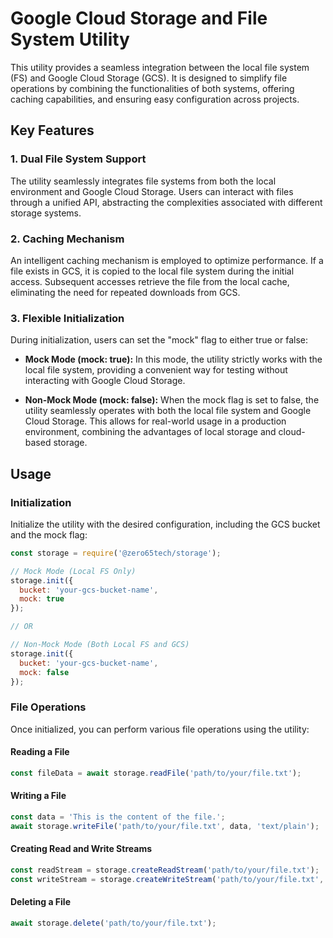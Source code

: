 # Google Cloud Storage and File System Utility

This utility provides a seamless integration between the local file system (FS) and Google Cloud Storage (GCS). It is designed to simplify file operations by combining the functionalities of both systems, offering caching capabilities, and ensuring easy configuration across projects.

## Key Features

### 1. Dual File System Support

The utility seamlessly integrates file systems from both the local environment and Google Cloud Storage. Users can interact with files through a unified API, abstracting the complexities associated with different storage systems.

### 2. Caching Mechanism

An intelligent caching mechanism is employed to optimize performance. If a file exists in GCS, it is copied to the local file system during the initial access. Subsequent accesses retrieve the file from the local cache, eliminating the need for repeated downloads from GCS.

### 3. Flexible Initialization

During initialization, users can set the "mock" flag to either true or false:

- **Mock Mode (mock: true):** In this mode, the utility strictly works with the local file system, providing a convenient way for testing without interacting with Google Cloud Storage.

- **Non-Mock Mode (mock: false):** When the mock flag is set to false, the utility seamlessly operates with both the local file system and Google Cloud Storage. This allows for real-world usage in a production environment, combining the advantages of local storage and cloud-based storage.

## Usage

### Initialization

Initialize the utility with the desired configuration, including the GCS bucket and the mock flag:

```javascript
const storage = require('@zero65tech/storage');

// Mock Mode (Local FS Only)
storage.init({
  bucket: 'your-gcs-bucket-name',
  mock: true
});

// OR

// Non-Mock Mode (Both Local FS and GCS)
storage.init({
  bucket: 'your-gcs-bucket-name',
  mock: false
});
```

### File Operations

Once initialized, you can perform various file operations using the utility:

#### Reading a File

```javascript
const fileData = await storage.readFile('path/to/your/file.txt');
```

#### Writing a File

```javascript
const data = 'This is the content of the file.';
await storage.writeFile('path/to/your/file.txt', data, 'text/plain');
```

#### Creating Read and Write Streams

```javascript
const readStream = storage.createReadStream('path/to/your/file.txt');
const writeStream = storage.createWriteStream('path/to/your/file.txt', 'text/plain');
```

#### Deleting a File

```javascript
await storage.delete('path/to/your/file.txt');
```


